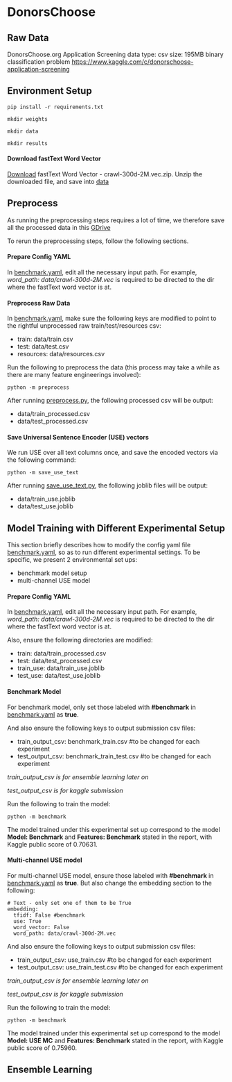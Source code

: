 # DonorsChoose

## Raw Data
DonorsChoose.org Application Screening
data type: csv size: 195MB binary classification problem https://www.kaggle.com/c/donorschoose-application-screening

## Environment Setup

	pip install -r requirements.txt

	mkdir weights

	mkdir data

	mkdir results



#### Download fastText Word Vector

[Download](https://fasttext.cc/docs/en/english-vectors.html) fastText Word Vector - crawl-300d-2M.vec.zip. Unzip the downloaded file, and save into [data](./data/)

## Preprocess
As running the preprocessing steps requires a lot of time, we therefore save all the processed data in this [GDrive](https://drive.google.com/open?id=1ACuaxLLt55OS-Hj-0GNxVPfhpILqul-0)

To rerun the preprocessing steps, follow the following sections.

#### Prepare Config YAML
In [benchmark.yaml](benchmark.yaml), edit all the necessary input path. For example, *word_path: data/crawl-300d-2M.vec* is required to be directed to the dir where the fastText word vector is at.

#### Preprocess Raw Data
In [benchmark.yaml](benchmark.yaml), make sure the following keys are modified to point to the rightful unprocessed raw train/test/resources csv:
- train: data/train.csv
- test: data/test.csv
- resources: data/resources.csv
 
Run the following to preprocess the data (this process may take a while as there are many feature engineerings involved):

	python -m preprocess

After running [preprocess.py](preprocess.py), the following processed csv will be output:
- data/train_processed.csv
- data/test_processed.csv

#### Save Universal Sentence Encoder (USE) vectors
We run USE over all text columns once, and save the encoded vectors via the following command:

	python -m save_use_text

After running [save_use_text.py](save_use_text.py), the following joblib files will be output:
- data/train_use.joblib
- data/test_use.joblib

## Model Training with Different Experimental Setup
This section briefly describes how to modify the config yaml file [benchmark.yaml](benchmark.yaml), so as to run different experimental settings. To be specific, we present 2 environmental set ups:
- benchmark model setup
- multi-channel USE model

#### Prepare Config YAML
In [benchmark.yaml](benchmark.yaml), edit all the necessary input path. For example, *word_path: data/crawl-300d-2M.vec* is required to be directed to the dir where the fastText word vector is at.

Also, ensure the following directories are modified:
- train: data/train_processed.csv
- test: data/test_processed.csv
- train_use: data/train_use.joblib
- test_use: data/test_use.joblib

#### Benchmark Model
For benchmark model, only set those labeled with **#benchmark** in [benchmark.yaml](benchmark.yaml) as **true**.

And also ensure the following keys to output submission csv files:
- train_output_csv: benchmark_train.csv #to be changed for each experiment
- test_output_csv: benchmark_train_test.csv #to be changed for each experiment

*train_output_csv is for ensemble learning later on*

*test_output_csv is for kaggle submission*


Run the following to train the model:

	python -m benchmark


The model trained under this experimental set up correspond to the model **Model: Benchmark** and **Features: Benchmark** stated in the report, with Kaggle public score of 0.70631.

#### Multi-channel USE model
For multi-channel USE model, ensure those labeled with **#benchmark** in [benchmark.yaml](benchmark.yaml) as **true**. But also change the embedding section to the following:

	# Text - only set one of them to be True
	embedding:
	  tfidf: False #benchmark
	  use: True
	  word_vector: False
	  word_path: data/crawl-300d-2M.vec


And also ensure the following keys to output submission csv files:
- train_output_csv: use_train.csv #to be changed for each experiment
- test_output_csv: use_train_test.csv #to be changed for each experiment

*train_output_csv is for ensemble learning later on*

*test_output_csv is for kaggle submission*

Run the following to train the model:

	python -m benchmark

The model trained under this experimental set up correspond to the model **Model: USE MC** and **Features: Benchmark** stated in the report, with Kaggle public score of 0.75960.


## Ensemble Learning
